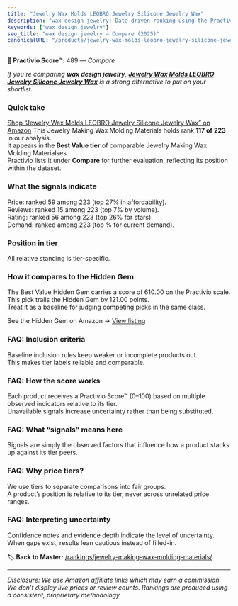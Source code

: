 ```yaml
---
title: "Jewelry Wax Molds LEOBRO Jewelry Silicone Jewelry Wax"
description: "wax design jewelry: Data-driven ranking using the Practivio Score™. Positioned by quality, value, demand, findability, momentum."
keywords: ["wax design jewelry"]
seo_title: "wax design jewelry — Compare (2025)"
canonicalURL: "/products/jewelry-wax-molds-leobro-jewelry-silicone-jewelry-wax-B0783Q92H9/"
---
```


**🛒 Practivio Score™:** 489 — _Compare_


*If you're comparing **wax design jewelry**, **[Jewelry Wax Molds LEOBRO Jewelry Silicone Jewelry Wax](https://www.amazon.com/dp/B0783Q92H9?tag=practivio-20)** is a strong alternative to put on your shortlist.*
### Quick take
[Shop “Jewelry Wax Molds LEOBRO Jewelry Silicone Jewelry Wax” on Amazon](https://www.amazon.com/dp/B0783Q92H9?tag=practivio-20)
This Jewelry Making Wax Molding Materials holds rank **117 of 223** in our analysis.  
It appears in the **Best Value tier** of comparable Jewelry Making Wax Molding Materialses.  
Practivio lists it under **Compare** for further evaluation, reflecting its position within the dataset.

### What the signals indicate
Price: ranked 59 among 223 (top 27% in affordability).  
Reviews: ranked 15 among 223 (top 7% by volume).  
Rating: ranked 56 among 223 (top 26% for stars).  
Demand: ranked  among 223 (top % for current demand).

### Position in tier
All relative standing is tier-specific.

### How it compares to the Hidden Gem
The Best Value Hidden Gem carries a score of 610.00 on the Practivio scale.  
This pick trails the Hidden Gem by 121.00 points.  
Treat it as a baseline for judging competing picks in the same class.  

See the Hidden Gem on Amazon → [View listing](https://www.amazon.com/dp/B07PJ8RFFR?tag=practivio-20)

### FAQ: Inclusion criteria
Baseline inclusion rules keep weaker or incomplete products out.  
This makes tier labels reliable and comparable.

### FAQ: How the score works
Each product receives a Practivio Score™ (0–100) based on multiple observed indicators relative to its tier.  
Unavailable signals increase uncertainty rather than being substituted.

### FAQ: What “signals” means here
Signals are simply the observed factors that influence how a product stacks up against its tier peers.

### FAQ: Why price tiers?
We use tiers to separate comparisons into fair groups.  
A product’s position is relative to its tier, never across unrelated price ranges.

### FAQ: Interpreting uncertainty
Confidence notes and evidence depth indicate the level of uncertainty.  
When gaps exist, results lean cautious instead of filled-in.

<!-- Missing template for Compare/CompareWithinPriceClass -->


🏷️ **Back to Master:** [/rankings/jewelry-making-wax-molding-materials/](/rankings/jewelry-making-wax-molding-materials/)

---
_Disclosure: We use Amazon affiliate links which may earn a commission. We don’t display live prices or review counts. Rankings are produced using a consistent, proprietary methodology._
